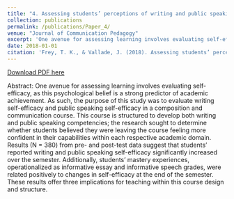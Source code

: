 ```yaml
---
title: "4. Assessing students’ perceptions of writing and public speaking self-efficacy in a composition and communication course"
collection: publications
permalink: /publications/Paper_4/
venue: "Journal of Communication Pedagogy"
excerpt: 'One avenue for assessing learning involves evaluating self-efficacy, as this psychological belief is a strong predictor of academic achievement. As such, the purpose of this study was to evaluate writing self-efficacy and public speaking self-efficacy in a composition and communication course.'
date: 2018-01-01
citation: 'Frey, T. K., & Vallade, J. (2018). Assessing students’ perceptions of writing and public speaking self-efficacy in a composition and communication course. <i>Journal of Communication Pedagogy, 1</i>, 27-39. https://doi.org/10.31446/JCP.2018.08.'
---
```


[Download PDF here](http://tkodyfrey.github.io/files/Self_Efficacy.pdf)

Abstract: One avenue for assessing learning involves evaluating self-efficacy, as this psychological belief is a strong predictor of academic achievement. As such, the purpose of this study was to evaluate writing self-efficacy and public speaking self-efficacy in a composition and communication course. This course is structured to develop both writing and public speaking competencies; the research sought to determine whether students believed they were leaving the course feeling more confident in their capabilities within each respective academic domain. Results (N = 380) from pre- and post-test data suggest that students’ reported writing and public speaking self-efficacy significantly increased over the semester. Additionally, students’ mastery experiences, operationalized as informative essay and informative speech grades, were related positively to changes in self-efficacy at the end of the semester. These results offer three implications for teaching within this course design and structure.